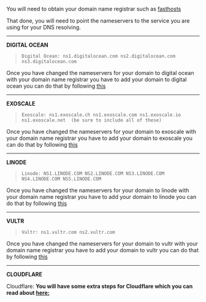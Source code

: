 You will need to obtain your domain name registrar such as [fasthosts](https://www.fasthosts.co.uk)

That done, you will need to point the nameservers to the service you are using for your DNS resolving.


---------------  

**DIGITAL OCEAN**  

>     Digital Ocean: ns1.digitalocean.com ns2.digitalocean.com ns3.digitalocean.com

Once you have changed the nameservers for your domain to digital ocean with your domain name registrar you have to add your domain to digital ocean you can do that by following [this](https://docs.digitalocean.com/products/networking/dns/how-to/add-domains/)

----------------  
**EXOSCALE**  

>     Exoscale: ns1.exoscale.ch ns1.exoscale.com ns1.exoscale.io ns1.exoscale.net  (be sure to include all of these)  

Once you have changed the nameservers for your domain to exoscale with your domain name registrar you have to add your domain to exoscale you can do that by following [this](https://community.exoscale.com/community/dns/quick-start/)

----------
**LINODE** 

>     Linode: NS1.LINODE.COM NS2.LINODE.COM NS3.LINODE.COM NS4.LINODE.COM NS5.LINODE.COM

Once you have changed the nameservers for your domain to linode with your domain name registrar you have to add your domain to linode you can do that by following [this](https://techdocs.akamai.com/cloud-computing/docs/create-a-domain)

-----------  

**VULTR**  

>     Vultr: ns1.vultr.com ns2.vultr.com

Once you have changed the nameservers for your domain to vultr with your domain name registrar you have to add your domain to vultr you can do that by following [this](https://docs.vultr.com/introduction-to-vultr-dns)

------------------

**CLOUDFLARE**  

Cloudflare: **You will have some extra steps for Cloudflare which you can read about [here:](https://support.cloudflare.com/hc/en-us/articles/200169006-Setting-up-Custom-Nameservers-at-Cloudflare)**  
